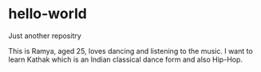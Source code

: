 # hello-world
Just another repositry

This is Ramya, aged 25, loves dancing and listening to the music. I want to learn Kathak which is an Indian classical dance form and also Hip-Hop. 
